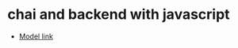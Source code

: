 # chai and backend with javascript

- [Model link](https://app.eraser.io/workspace/YtPqZ1VogxGy1jzIDkzj)
